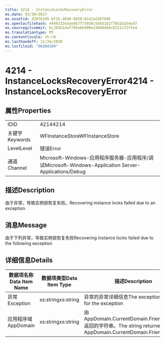 ```yaml
---
title: 4214 - InstanceLocksRecoveryError
ms.date: 03/30/2017
ms.assetid: d28fb2d5-bf15-4648-8d20-8141ad16f04b
ms.openlocfilehash: 4449232e5aed67f73936c5b93181f7852b164ad7
ms.sourcegitcommit: bc293b14af795e0e999e3304dd40c0222cf2ffe4
ms.translationtype: MT
ms.contentlocale: zh-CN
ms.lasthandoff: 11/26/2020
ms.locfileid: "96264109"
---
```

# <a name="4214---instancelocksrecoveryerror"></a><span data-ttu-id="add6b-102">4214 - InstanceLocksRecoveryError</span><span class="sxs-lookup"><span data-stu-id="add6b-102">4214 - InstanceLocksRecoveryError</span></span>

## <a name="properties"></a><span data-ttu-id="add6b-103">属性</span><span class="sxs-lookup"><span data-stu-id="add6b-103">Properties</span></span>  
  
|||  
|-|-|  
|<span data-ttu-id="add6b-104">ID</span><span class="sxs-lookup"><span data-stu-id="add6b-104">ID</span></span>|<span data-ttu-id="add6b-105">4214</span><span class="sxs-lookup"><span data-stu-id="add6b-105">4214</span></span>|  
|<span data-ttu-id="add6b-106">关键字</span><span class="sxs-lookup"><span data-stu-id="add6b-106">Keywords</span></span>|<span data-ttu-id="add6b-107">WFInstanceStore</span><span class="sxs-lookup"><span data-stu-id="add6b-107">WFInstanceStore</span></span>|  
|<span data-ttu-id="add6b-108">Level</span><span class="sxs-lookup"><span data-stu-id="add6b-108">Level</span></span>|<span data-ttu-id="add6b-109">错误</span><span class="sxs-lookup"><span data-stu-id="add6b-109">Error</span></span>|  
|<span data-ttu-id="add6b-110">通道</span><span class="sxs-lookup"><span data-stu-id="add6b-110">Channel</span></span>|<span data-ttu-id="add6b-111">Microsoft-Windows-应用程序服务器-应用程序/调试</span><span class="sxs-lookup"><span data-stu-id="add6b-111">Microsoft-Windows-Application Server-Applications/Debug</span></span>|  
  
## <a name="description"></a><span data-ttu-id="add6b-112">描述</span><span class="sxs-lookup"><span data-stu-id="add6b-112">Description</span></span>  

 <span data-ttu-id="add6b-113">由于异常，导致实例锁恢复失败。</span><span class="sxs-lookup"><span data-stu-id="add6b-113">Recovering instance locks failed due to an exception.</span></span>  
  
## <a name="message"></a><span data-ttu-id="add6b-114">消息</span><span class="sxs-lookup"><span data-stu-id="add6b-114">Message</span></span>  

 <span data-ttu-id="add6b-115">由于下列异常，导致实例锁恢复失败</span><span class="sxs-lookup"><span data-stu-id="add6b-115">Recovering instance locks failed due to the following exception</span></span>  
  
## <a name="details"></a><span data-ttu-id="add6b-116">详细信息</span><span class="sxs-lookup"><span data-stu-id="add6b-116">Details</span></span>  
  
|<span data-ttu-id="add6b-117">数据项名称</span><span class="sxs-lookup"><span data-stu-id="add6b-117">Data Item Name</span></span>|<span data-ttu-id="add6b-118">数据项类型</span><span class="sxs-lookup"><span data-stu-id="add6b-118">Data Item Type</span></span>|<span data-ttu-id="add6b-119">描述</span><span class="sxs-lookup"><span data-stu-id="add6b-119">Description</span></span>|  
|--------------------|--------------------|-----------------|  
|<span data-ttu-id="add6b-120">异常</span><span class="sxs-lookup"><span data-stu-id="add6b-120">Exception</span></span>|<span data-ttu-id="add6b-121">xs:string</span><span class="sxs-lookup"><span data-stu-id="add6b-121">xs:string</span></span>|<span data-ttu-id="add6b-122">异常的异常详细信息</span><span class="sxs-lookup"><span data-stu-id="add6b-122">The exception details for the exception</span></span>|  
|<span data-ttu-id="add6b-123">应用程序域</span><span class="sxs-lookup"><span data-stu-id="add6b-123">AppDomain</span></span>|<span data-ttu-id="add6b-124">xs:string</span><span class="sxs-lookup"><span data-stu-id="add6b-124">xs:string</span></span>|<span data-ttu-id="add6b-125">由 AppDomain.CurrentDomain.FriendlyName 返回的字符串。</span><span class="sxs-lookup"><span data-stu-id="add6b-125">The string returned by AppDomain.CurrentDomain.FriendlyName.</span></span>|
